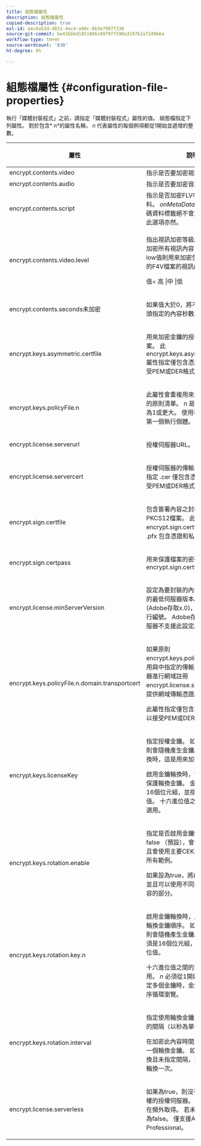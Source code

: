 ```yaml
---
title: 組態檔屬性
description: 組態檔屬性
copied-description: true
exl-id: eec6a53d-d831-4ec4-a90c-8b3e7997f330
source-git-commit: be43bbbd1051886c8979ff590a3197b2a7249b6a
workflow-type: tm+mt
source-wordcount: '630'
ht-degree: 0%

---
```


# 組態檔屬性 {#configuration-file-properties}

執行「媒體封裝程式」之前，請指定「媒體封裝程式」屬性的值。 組態檔指定下列屬性。 對於包含* n*的屬性名稱， *n* 代表屬性的每個例項都從1開始並遞增的整數。

<table frame="all" colsep="1" rowsep="1" class="+ topic/table adobe-d/table " id="table_dx4_mpy_n4"> 
 <thead class="- topic/thead "> 
  <tr rowsep="1" class="- topic/row "> 
   <th colname="1" class="- topic/entry entry"> <p class="- topic/p ">屬性 </p> </th> 
   <th colname="2" class="- topic/entry entry"> <p class="- topic/p ">說明 </p> </th> 
  </tr> 
 </thead>
 <tbody class="- topic/tbody "> 
  <tr rowsep="1" class="- topic/row "> 
   <td colname="1" class="- topic/entry "><span class="codeph"> encrypt.contents.video</span> </td> 
   <td colname="2" class="- topic/entry "> 指示是否要加密視訊內容。 </td> 
  </tr> 
  <tr rowsep="1" class="- topic/row "> 
   <td colname="1" class="- topic/entry "><span class="codeph"> encrypt.contents.audio</span> </td> 
   <td colname="2" class="- topic/entry "> 指示是否要加密音訊。 </td> 
  </tr> 
  <tr rowsep="1" class="- topic/row "> 
   <td colname="1" class="- topic/entry "><span class="codeph"> encrypt.contents.script</span> </td> 
   <td colname="2" class="- topic/entry ">指示是否加密FLV中的指令碼資料。 <i class="+ topic/ph hi-d/i ">onMetaData</i> 和 <i class="+ topic/ph hi-d/i ">onXMP</i> 指令碼資料標籤絕不會加密，即使啟用此選項亦然。 </td> 
  </tr> 
  <tr rowsep="1" class="- topic/row "> 
   <td colname="1" class="- topic/entry "><span class="codeph"> encrypt.contents.video.level</span> </td> 
   <td colname="2" class="- topic/entry "> <p class="- topic/p ">指出視訊加密等級。 high值會用來加密所有視訊內容，而medium和low值則用來加密包含H.264內容的F4V檔案的視訊內容部分。 </p> <p class="- topic/p ">值= <span class="codeph"> 高 |中 |低</span> </p> </td> 
  </tr> 
  <tr rowsep="1" class="- topic/row "> 
   <td colname="1" class="- topic/entry "><span class="codeph"> encrypt.contents.seconds未加密</span> </td> 
   <td colname="2" class="- topic/entry "> <p class="- topic/p ">如果值大於0，將不會加密檔案開頭指定的內容秒數。 </p> </td> 
  </tr> 
  <tr rowsep="1" class="- topic/row "> 
   <td colname="1" class="- topic/entry "><span class="codeph"> encrypt.keys.asymmetric.certfile</span> </td> 
   <td colname="2" class="- topic/entry "> <p class="- topic/p ">用來加密金鑰的授權伺服器憑證檔案。 此 <span class="codeph"> encrypt.keys.asymmetric.certfile</span> 屬性指定僅包含憑證的檔案（可接受PEM或DER格式）。 </p> </td> 
  </tr> 
  <tr rowsep="1" class="- topic/row "> 
   <td colname="1" class="- topic/entry "><span class="+ topic/ph pr-d/codeph codeph">encrypt.keys.policyFile.n</span> </td> 
   <td colname="2" class="- topic/entry "> <p class="- topic/p ">此屬性會重複用來建立套用至內容的原則清單。 <span class="codeph"> n</span> 是一個整數，其值為1或更大。 使用者端預設將使用第一個執行個體。 </p> </td> 
  </tr> 
  <tr rowsep="1" class="- topic/row "> 
   <td colname="1" class="- topic/entry "><span class="codeph"> encrypt.license.serverurl</span> </td> 
   <td colname="2" class="- topic/entry "> <p class="- topic/p ">授權伺服器URL。 </p> </td> 
  </tr> 
  <tr rowsep="1" class="- topic/row "> 
   <td colname="1" class="- topic/entry "><span class="codeph"> encrypt.license.servercert</span> </td> 
   <td colname="2" class="- topic/entry "> <p class="- topic/p ">授權伺服器的傳輸憑證。 此屬性會指定 <span class="filepath"> .cer</span> 僅包含憑證的檔案（可接受PEM或DER格式）。 </p> </td> 
  </tr> 
  <tr rowsep="1" class="- topic/row "> 
   <td colname="1" class="- topic/entry "><span class="codeph"> encrypt.sign.certfile</span> </td> 
   <td colname="2" class="- topic/entry "> <p class="- topic/p ">包含簽署內容之封裝程式認證的PKCS12檔案。 此 <span class="codeph"> encrypt.sign.certfile</span> 應該指的是 <span class="filepath"> .pfx</span> 包含憑證和私密金鑰的檔案。 </p> </td> 
  </tr> 
  <tr rowsep="1" class="- topic/row "> 
   <td colname="1" class="- topic/entry "><span class="codeph"> encrypt.sign.certpass</span> </td> 
   <td colname="2" class="- topic/entry "> <p class="- topic/p ">用來保護檔案的密碼，指定者： <span class="codeph"> encrypt.sign.certfile</span>. </p> </td> 
  </tr> 
  <tr rowsep="1" class="- topic/row "> 
   <td colname="1" class="- topic/entry "><span class="codeph"> encrypt.license.minServerVersion</span> </td> 
   <td colname="2" class="- topic/entry "> <p class="- topic/p ">設定為要封裝的內容核發授權所需的最低伺服器版本。 指定x (Adobe存取x.0)，其中x =主要發行編號。 Adobe存取3.0之前的伺服器不支援此設定。 </p> </td> 
  </tr> 
  <tr rowsep="1" class="- topic/row "> 
   <td colname="1" class="- topic/entry "><span class="codeph">encrypt.keys.policyFile.n.domain.transportcert</span> </td> 
   <td colname="2" class="- topic/entry "> <p class="- topic/p ">如果原則 <span class="+ topic/ph pr-d/codeph codeph"> encrypt.keys.policyFile.n</span> 要求使用與中指定的傳輸憑證不同的伺服器進行網域註冊 <span class="+ topic/ph pr-d/codeph codeph"> encrypt.license.servercert</span>，需要提供網域傳輸憑證。 </p> <p class="- topic/p ">此屬性指定僅包含憑證的檔案（可以接受PEM或DER格式）。 </p> </td> 
  </tr> 
  <tr rowsep="1" class="- topic/row "> 
   <td colname="1" class="- topic/entry "><span class="codeph"> encrypt.keys.licenseKey</span> </td> 
   <td colname="2" class="- topic/entry "> <p class="- topic/p ">指定授權金鑰。 如果未指定金鑰，則會隨機產生金鑰。 未啟用金鑰輪換時，這是用來加密內容的金鑰。 </p> <p class="- topic/p ">啟用金鑰輪換時，會使用此金鑰來保護輪換金鑰。 金鑰的長度必須是16個位元組，並指定為十六進位值。 十六進位值之間的空白字元為選用。 </p> </td> 
  </tr> 
  <tr rowsep="1" class="- topic/row "> 
   <td colname="1" class="- topic/entry "><span class="codeph"> encrypt.keys.rotation.enable</span> </td> 
   <td colname="2" class="- topic/entry "> <p class="- topic/p ">指定是否啟用金鑰輪換。 若設為false （預設），會停用金鑰輪換，且會使用主要CEK來加密內容中的所有範例。 </p> <p class="- topic/p ">如果設為true，將啟用金鑰輪換，並且可以使用不同的金鑰來加密內容的部分。 </p> </td> 
  </tr> 
  <tr rowsep="1" class="- topic/row "> 
   <td colname="1" class="- topic/entry "><span class="codeph">encrypt.keys.rotation.key.n</span> </td> 
   <td colname="2" class="- topic/entry "> <p class="- topic/p ">啟用金鑰輪換時，用來加密內容的輪換金鑰順序。 如果未指定金鑰，則會隨機產生金鑰。 金鑰的長度必須是16個位元組，並指定為十六進位值。 </p> <p class="- topic/p ">十六進位值之間的空白字元為選用。 <i class="+ topic/ph hi-d/i ">n</i> 必須從1開始單調遞增。 指定多個金鑰時，金鑰會依指示的順序循環瀏覽。 </p> </td> 
  </tr> 
  <tr rowsep="1" class="- topic/row "> 
   <td colname="1" class="- topic/entry "><span class="codeph"> encrypt.keys.rotation.interval</span> </td> 
   <td colname="2" class="- topic/entry "> <p class="- topic/p ">指定使用輪換金鑰來加密內容範例的間隔（以秒為單位）。 </p> <p class="- topic/p ">在加密此內容時間量後，將使用下一個輪換金鑰。 如果已啟用金鑰輪換且未指定間隔，金鑰將每15分鐘輪換一次。 </p> </td> 
  </tr> 
  <tr rowsep="0" class="- topic/row "> 
   <td colname="1" class="- topic/entry "><span class="codeph"> encrypt.license.serverless</span> </td> 
   <td colname="2" class="- topic/entry "> <p class="- topic/p ">如果為true，則沒有可從中取得授權的授權伺服器。 授權必須內嵌或在頻外取得。 若未指定，則預設值為false。 僅支援Adobe Access Professional。 </p> </td> 
  </tr> 
 </tbody> 
</table>

